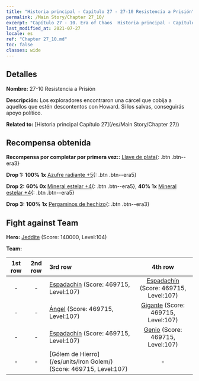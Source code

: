 ```yaml
---
title: "Historia principal - Capítulo 27 - 27-10 Resistencia a Prisión"
permalink: /Main Story/Chapter 27_10/
excerpt: "Capítulo 27 - 10. Era of Chaos  Historia principal - Capítulo 27_10. 27-10 Resistencia a Prisión"
last_modified_at: 2021-07-27
locale: es
ref: "Chapter 27_10.md"
toc: false
classes: wide
---
```


## Detalles

 **Nombre:** 27-10 Resistencia a Prisión

 **Descripción:** Los exploradores encontraron una cárcel que cobija a aquellos que estén descontentos con Howard. Si los salvas, conseguirás apoyo político.

 **Related to:** [Historia principal Capítulo 27](/es/Main Story/Chapter 27/)

## Recompensa obtenida

 **Recompensa por completar por primera vez::** [Llave de plata](/ItemsES/con_693/){: .btn .btn--era3}

 **Drop 1:** **100% 1x** [Azufre radiante +5](/ItemsES/mat_99/){: .btn .btn--era5}

 **Drop 2:** **60% 0x** [Mineral estelar +4](/ItemsES/mat_89/){: .btn .btn--era5}, **40% 1x** [Mineral estelar +4](/ItemsES/mat_89/){: .btn .btn--era5}

 **Drop 3:** **100% 1x** [Pergaminos de hechizo](/ItemsES/con_694/){: .btn .btn--era3}


## Fight against Team
 **Hero:** [Jeddite](/es/heroes/Jeddite/) (Score: 140000, Level:104)

 **Team:**


  | 1st row | 2nd row | 3rd row | 4th row |
  |:----:|:----:|:----|:----:|
  | - | - | [Espadachín](/es/units/Swordsman/) (Score: 469715, Level:107)  | [Espadachín](/es/units/Swordsman/) (Score: 469715, Level:107)  |
  | - | - | [Ángel](/es/units/Angel/) (Score: 469715, Level:107)  | [Gigante](/es/units/Giant/) (Score: 469715, Level:107)  |
  | - | - | [Espadachín](/es/units/Swordsman/) (Score: 469715, Level:107)  | [Genio](/es/units/Genie/) (Score: 469715, Level:107)  |
  | - | - | [Gólem de Hierro](/es/units/Iron Golem/) (Score: 469715, Level:107)  | - |


